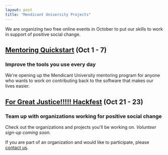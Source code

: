 ```yaml
---
layout: post
title: "Mendicant University Projects"
---
```


We are organizing two free online events in October to put our skills to work in support of positive social change.

## [Mentoring Quickstart](/mentoring-quickstart.html)  (Oct 1 - 7)
### Improve the tools you use every day

We're opening up the Mendicant University mentoring program for anyone who wants to work on contributing back to the software that makes our lives easier.  

## [For Great Justice!!!!! Hackfest](/hackfest.html)  (Oct 21 - 23)
### Team up with organizations working for positive social change

Check out the organizations and projects you'll be working on. _Volunteer sign-up coming soon._

If you are part of an organization and would like to participate, please [contact us](mu-hackfest@gmail.com).